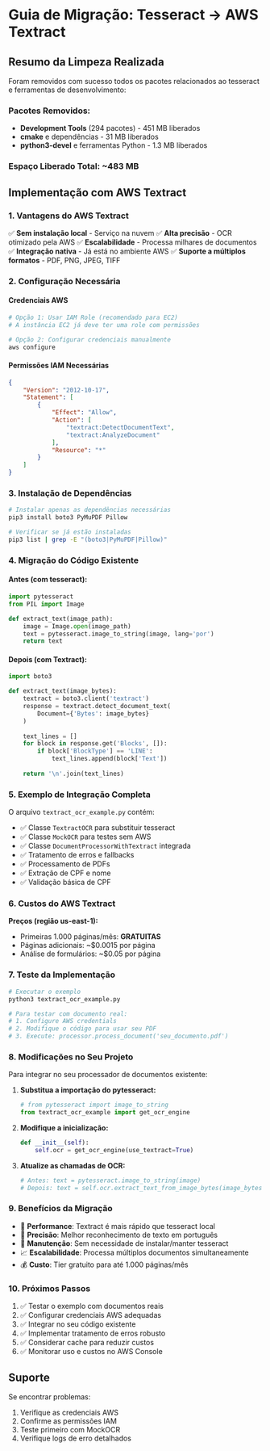 # Guia de Migração: Tesseract → AWS Textract

## Resumo da Limpeza Realizada

Foram removidos com sucesso todos os pacotes relacionados ao tesseract e ferramentas de desenvolvimento:

### Pacotes Removidos:
- **Development Tools** (294 pacotes) - 451 MB liberados
- **cmake** e dependências - 31 MB liberados  
- **python3-devel** e ferramentas Python - 1.3 MB liberados

### Espaço Liberado Total: ~483 MB

## Implementação com AWS Textract

### 1. Vantagens do AWS Textract

✅ **Sem instalação local** - Serviço na nuvem
✅ **Alta precisão** - OCR otimizado pela AWS
✅ **Escalabilidade** - Processa milhares de documentos
✅ **Integração nativa** - Já está no ambiente AWS
✅ **Suporte a múltiplos formatos** - PDF, PNG, JPEG, TIFF

### 2. Configuração Necessária

#### Credenciais AWS
```bash
# Opção 1: Usar IAM Role (recomendado para EC2)
# A instância EC2 já deve ter uma role com permissões

# Opção 2: Configurar credenciais manualmente
aws configure
```

#### Permissões IAM Necessárias
```json
{
    "Version": "2012-10-17",
    "Statement": [
        {
            "Effect": "Allow",
            "Action": [
                "textract:DetectDocumentText",
                "textract:AnalyzeDocument"
            ],
            "Resource": "*"
        }
    ]
}
```

### 3. Instalação de Dependências

```bash
# Instalar apenas as dependências necessárias
pip3 install boto3 PyMuPDF Pillow

# Verificar se já estão instaladas
pip3 list | grep -E "(boto3|PyMuPDF|Pillow)"
```

### 4. Migração do Código Existente

#### Antes (com tesseract):
```python
import pytesseract
from PIL import Image

def extract_text(image_path):
    image = Image.open(image_path)
    text = pytesseract.image_to_string(image, lang='por')
    return text
```

#### Depois (com Textract):
```python
import boto3

def extract_text(image_bytes):
    textract = boto3.client('textract')
    response = textract.detect_document_text(
        Document={'Bytes': image_bytes}
    )
    
    text_lines = []
    for block in response.get('Blocks', []):
        if block['BlockType'] == 'LINE':
            text_lines.append(block['Text'])
    
    return '\n'.join(text_lines)
```

### 5. Exemplo de Integração Completa

O arquivo `textract_ocr_example.py` contém:

- ✅ Classe `TextractOCR` para substituir tesseract
- ✅ Classe `MockOCR` para testes sem AWS
- ✅ Classe `DocumentProcessorWithTextract` integrada
- ✅ Tratamento de erros e fallbacks
- ✅ Processamento de PDFs
- ✅ Extração de CPF e nome
- ✅ Validação básica de CPF

### 6. Custos do AWS Textract

**Preços (região us-east-1):**
- Primeiras 1.000 páginas/mês: **GRATUITAS**
- Páginas adicionais: ~$0.0015 por página
- Análise de formulários: ~$0.05 por página

### 7. Teste da Implementação

```bash
# Executar o exemplo
python3 textract_ocr_example.py

# Para testar com documento real:
# 1. Configure AWS credentials
# 2. Modifique o código para usar seu PDF
# 3. Execute: processor.process_document('seu_documento.pdf')
```

### 8. Modificações no Seu Projeto

Para integrar no seu processador de documentos existente:

1. **Substitua a importação do pytesseract:**
   ```python
   # from pytesseract import image_to_string
   from textract_ocr_example import get_ocr_engine
   ```

2. **Modifique a inicialização:**
   ```python
   def __init__(self):
       self.ocr = get_ocr_engine(use_textract=True)
   ```

3. **Atualize as chamadas de OCR:**
   ```python
   # Antes: text = pytesseract.image_to_string(image)
   # Depois: text = self.ocr.extract_text_from_image_bytes(image_bytes)
   ```

### 9. Benefícios da Migração

- 🚀 **Performance**: Textract é mais rápido que tesseract local
- 🎯 **Precisão**: Melhor reconhecimento de texto em português
- 🔧 **Manutenção**: Sem necessidade de instalar/manter tesseract
- 📈 **Escalabilidade**: Processa múltiplos documentos simultaneamente
- 💰 **Custo**: Tier gratuito para até 1.000 páginas/mês

### 10. Próximos Passos

1. ✅ Testar o exemplo com documentos reais
2. ✅ Configurar credenciais AWS adequadas
3. ✅ Integrar no seu código existente
4. ✅ Implementar tratamento de erros robusto
5. ✅ Considerar cache para reduzir custos
6. ✅ Monitorar uso e custos no AWS Console

## Suporte

Se encontrar problemas:
1. Verifique as credenciais AWS
2. Confirme as permissões IAM
3. Teste primeiro com MockOCR
4. Verifique logs de erro detalhados
